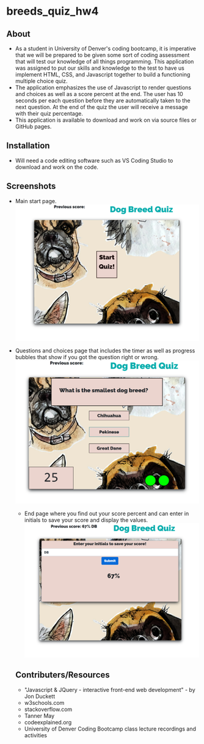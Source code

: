 # breeds_quiz_hw4

## About

- As a student in University of Denver's coding bootcamp, it is imperative that we will be prepared to be given some sort of coding assessment that will test our knowledge of all things programming. This application was assigned to put our skills and knowledge to the test to have us implement HTML, CSS, and Javascript together to build a functioning multiple choice quiz.
- The application emphasizes the use of Javascript to render questions and choices as well as a score percent at the end. The user has 10 seconds per each question before they are automatically taken to the next question. At the end of the quiz the user will receive a message with their quiz percentage.
- This application is available to download and work on via source files or GitHub pages.

## Installation

- Will need a code editing software such as VS Coding Studio to download and work on the code.

## Screenshots

- Main start page.
  ![Image of start page](assets/img/breeds_quiz_hw4_start.png)

- Questions and choices page that includes the timer as well as progress bubbles that show if you got the question right or wrong.
  ![Image of questions page](assets/img/breeds_quiz_hw4_q.png)

  * End page where you find out your score percent and can enter in initials to save your score and display the values.
  ![Image of end page](assets/img/breeds_quiz_hw4_end.png)

  ## Contributers/Resources

  * "Javascript & JQuery - interactive front-end web development" - by Jon Duckett
  * w3schools.com
  * stackoverflow.com
  * Tanner May
  * codeexplained.org
  * University of Denver Coding Bootcamp class lecture recordings and activities

 
